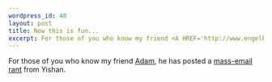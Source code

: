```yaml
--- 
wordpress_id: 48
layout: post
title: Now this is fun...
excerpt: For those of you who know my friend <A HREF='http://www.engelbot.com/'>Adam</A>, he has posted a <A HREF='http://www.engelbot.com/writings/havefun.html'>mass-email rant</A> from Yishan.
---
```

For those of you who know my friend <A HREF='http://www.engelbot.com/'>Adam</A>, he has posted a <A HREF='http://www.engelbot.com/writings/havefun.html'>mass-email rant</A> from Yishan.
